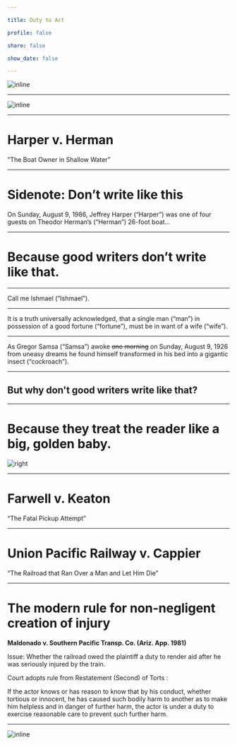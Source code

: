 ```yaml
---

title: Duty to Act

profile: false

share: false

show_date: false

---
```



![inline](/Users/colindoyle/Documents/Loyola/Torts/2023_2024/torts-slides-2023/old/images/duty-2.jpg)

---

![inline](/Users/colindoyle/Documents/Loyola/Torts/2023_2024/torts-slides-2023/old/images/duty-3.jpg)

---

# Harper v. Herman

“The Boat Owner in Shallow Water”

---

# Sidenote: Don’t write like this

On Sunday, August 9, 1986, Jeffrey Harper (“Harper”) was one of four guests on Theodor Herman’s (“Herman”) 26-foot boat…

---

# Because good writers don’t write like that.

---

Call me Ishmael (“Ishmael”).

---

It is a truth universally acknowledged, that a single man (“man”) in possession of a good fortune (“fortune”), must be in want of a wife (“wife”).

---

As Gregor Samsa (“Samsa”) awoke ~~one morning~~ on Sunday, August 9, 1926 from uneasy dreams he found himself transformed in his bed into a gigantic insect (“cockroach”).

---

## But why don't good writers write like that?

---

# Because they treat the reader like a big, golden baby.

![right](/Users/colindoyle/Documents/Loyola/Torts/2023_2024/torts-slides-2023/old/images/IMG_5099.jpeg)

---

# Farwell v. Keaton

“The Fatal Pickup Attempt”

---

# Union Pacific Railway v. Cappier

“The Railroad that Ran Over a Man and Let Him Die”

---

# The modern rule for non-negligent creation of injury

**Maldonado v. Southern Pacific Transp. Co. (Ariz. App. 1981)**

Issue: Whether the railroad owed the plaintiff a duty to render aid after he was seriously injured by the train.

Court adopts rule from Restatement (Second) of Torts : 

If the actor knows or has reason to know that by his conduct, whether tortious or innocent, he has caused such bodily harm to another as to make him helpless and in danger of further harm, the actor is under a duty to exercise reasonable care to prevent such further harm.

---

![inline](images/duty-5.jpg)

